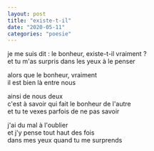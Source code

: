 ```yaml
---
layout: post
title: "existe-t-il"
date: "2020-05-11"
categories: "poesie"
---
```


je me suis dit : 
le bonheur, existe-t-il vraiment ?  
et tu m'as surpris dans les yeux à le penser  

alors que le bonheur, vraiment  
il est bien là entre nous  

ainsi de nous deux  
c'est à savoir qui fait le bonheur de l'autre  
et tu te vexes parfois de ne pas savoir  

j'ai du mal à l'oublier  
et j'y pense tout haut des fois  
dans mes yeux quand tu me surprends  
